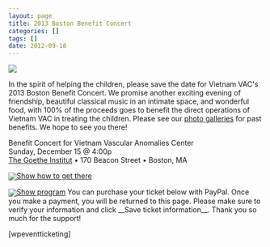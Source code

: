 ```yaml
---
layout: page
title: 2013 Boston Benefit Concert
categories: []
tags: []
date: 2012-09-18
---
```

![](http://www.vietnamvac.isamonkey.org/gallery/main/boston-banner-2012.jpg)

In the spirit of helping the children, please save the date for Vietnam VAC's 2013 Boston Benefit Concert. We promise another exciting evening of friendship, beautiful classical music in an intimate space, and wonderful food,  with 100% of the proceeds goes to benefit the direct operations of Vietnam VAC in treating the children. Please see our [photo galleries](/media) for past benefits.  We hope to see you there!

Benefit Concert for Vietnam Vascular Anomalies Center  
Sunday, December 15 @ 4:00p  
[The Goethe Institut](http://www.goethe.de/ins/us/bos/enindex.htm) •  170 Beacon Street • Boston, MA 

<script type="text/javascript">  
var Program = {  
    init: function() {  
        $('#toggle-program').click(function(e) {  
            e.preventDefault();  
            $('#gala-program').slideToggle(300, function() {  
                Program.toggleText($('#toggle-program'));  
                 var shouldHide = $('#gala-program').is(':visible');  
                 $('#toggle-program img').attr('src', shouldHide ? "/wp-content/uploads/2012/09/icon-collapse.png" : "/wp-content/uploads/2012/09/icon-expand.png");  
            });  
        });  
        $('#toggle-info').click(function(e) {  
            e.preventDefault();  
            $('#info').slideToggle(300, function() {  
                 Program.toggleText($('#toggle-info'));  
                 var shouldHide = $('#info').is(':visible');  
                 $('#toggle-info img').attr('src', shouldHide ? "/wp-content/uploads/2012/09/icon-collapse.png" : "/wp-content/uploads/2012/09/icon-expand.png");  
            });  
        });  
    },  
    toggleText: function($elem) {  
      var text = $elem.text();  
      var altText = $elem.data('alt');  
      $elem.text(altText).data('alt', text);  
    }  
};  
$(document).ready(Program.init);  
</script>

<img src="/wp-content/uploads/2012/09/icon-expand.png" style="vertical-align: middle" /><a id="toggle-info" href="#" data-alt="Hide directions">Show how to get there</a>

<div id="info" style="display:none;background-color:#e5e0e0;border:1px solid #ccc;padding:20px 30px;margin-bottom:20px;">
### How to get there

The Goethe-Institut Boston is located between Berkeley and Clarendon Street. <a href="https://maps.google.com/maps/ms?msid=214490968088440958659.0004cf98f630f6c1adf30&msa=0" target="_blank">Map</a>

__By public transportation:__  
Subway (MBTA):  
Green Line: Copley  
Orange Line: Back Bay Station (also Commuter Rail)  
Red Line: Charles/MGH 

__Parking:__  
Boston Common Garage (__$5.50 when validated at the front desk__)  
Tel.: +1 (617) 954-2098  
Entrance on Charles St. 

Back Bay Garage  
Tel.: +1 (617) 266-7006  
500 Boylston St.  
Entrance on St. James and Clarendon St.

</div>
<img src="/wp-content/uploads/2012/09/icon-expand.png" style="vertical-align: middle" /><a id="toggle-program" href="#" data-alt="Hide program">Show program</a>

<div id="gala-program" style="display:none;background-color:#e5e0e0;border:1px solid #ccc;padding:20px 30px;margin-bottom:20px;">
### Program and Menu (Preliminary)
4:00 pm    Cocktail Reception & Silent Auction  
5:00 pm    Opening remarks by Rox Anderson and Marty Mihm  
5:10 pm    Presentation by Thuy Phung

__Music program__  
Chaconne in D minor…………………………………………………………..Johann Sebastian Bach  
    From violin Partita, Arr. C. Jaffe & J. Perron  
Julie Riemann, cello  
David Fisher, cello

Trio in D minor, Opus 120……………………………………………………………..…..Gabriel Faure  
    Allegro, ma non troppo  
    Andantino  
    Allegro vivo  
AK Barnett-Hart, violin  
David Fisher, cello  
Christopher Lim, piano

INTERMISSION  
6-7  Dinner reception & silent auction

Trio in B Major, Opus 8………………………………………………………...………Johannes Brahms  
    Allegro con brio  
    Allegro molto  
    Adagio  
    Allegro  
AK Barnet-Hart, violin  
David Fisher, cello  
Christopher Lim, piano

__Bar__  
Red and white wine  
Regional beer & lemon water

__Stationary Display__  
Assorted Cheese, Vegetables & Fruit served with Crackers and dips  
Shrimp Cocktails

__Appetizers__  
Chicken Satay with Spicy Peanut Sauce  
Gỏi Cuốn - Fresh Vietnamese Spring Rolls with Shrimp and Pork  
Chả Giò – Vietnamese Eggrolls  
Assorted Mini-Sandwiches -- Ham and Cheese, Turkey and Pesto, Smoke Salmon and Cream Cheese  
Roasted Garlic and Basil Chicken Meatballs with  Mango Dipping Sauce 

__Main Course__  
Cơm Chiên Dương Châu – Vietnamese Fried Rice with Eggs and Tofu (V)  
Bò Kho – Vietnamese Beef Stew  
Gà Xào Xả Ớt– Vietnamese Spicy Lemongrass Chicken  
Mì Xào Mặn –  Stir Fry Noodles with Oriental Vegetables, Shrimp and Pork  
Mì Xào Rau –  Stir Fry Noodles with Oriental Vegetables (V)  
Đậu Hủ Xào Cải – Stir Fry Vegetables and Tofu (V)

__Dessert__  
An assortment of mini-pastries and cookies  
Cake  
Coffee/tea
</div>
You can purchase your ticket below with PayPal. Once you make a payment, you will be returned to this page. Please make sure to verify your information and click __Save ticket information__.  Thank you so much for the support!

[wpeventticketing]

